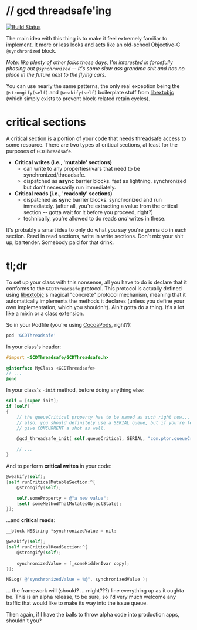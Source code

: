 
# // gcd threadsafe'ing

[![Build Status](https://travis-ci.org/brynbellomy/GCDThreadsafe.png)](https://travis-ci.org/brynbellomy/GCDThreadsafe)

The main idea with this thing is to make it feel extremely familiar to implement.  It more or less looks and acts like an old-school Objective-C `@synchronized` block.

*Note: like plenty of other folks these days, I'm interested in forcefully phasing out `@synchronized` -- it's some slow ass grandma shit and has no place in the future next to the flying cars.*

You can use nearly the same patterns, the only real exception being the `@strongify(self)` and `@weakify(self)` boilerplate stuff from [libextobjc](http://github.com/jspahrsummers/libextobjc) (which simply exists to prevent block-related retain cycles).



# critical sections

A critical section is a portion of your code that needs threadsafe access to some resource.  There are two types of critical sections, at least for the purposes of `GCDThreadsafe`.

- **Critical writes (i.e., 'mutable' sections)**
    + can write to any properties/ivars that need to be synchronized/threadsafe.
    + dispatched as __async__ barrier blocks.  fast as lightning.  synchronized but don't necessarily run immediately.
- **Critical reads (i.e., 'readonly' sections)**
    + dispatched as __sync__ barrier blocks.  synchronized and run immediately.  (after all, you're extracting a value from the critical section -- gotta wait for it before you proceed, right?)
    + technically, you're allowed to do reads *and* writes in these.

It's probably a smart idea to only do what you say you're gonna do in each section.  Read in read sections, write in write sections.  Don't mix your shit up, bartender.  Somebody paid for that drink.



# tl;dr

To set up your class with this nonsense, all you have to do is declare that it conforms to the `GCDThreadsafe` protocol.  This protocol is actually defined using [libextobjc](http://github.com/jspahrsummers/libextobjc)'s magical "concrete" protocol mechanism, meaning that it automatically implements the methods it declares (unless you define your own implementation, which you shouldn't).  Ain't gotta do a thing.  It's a lot like a mixin or a class extension.

So in your Podfile (you're using [CocoaPods](http://cocoapods.org), right?):

```ruby
pod 'GCDThreadsafe'
```



In your class's header:

```objective-c
#import <GCDThreadsafe/GCDThreadsafe.h>

@interface MyClass <GCDThreadsafe>
// ...
@end
```


In your class's `-init` method, before doing anything else:

```objective-c
self = [super init];
if (self)
{
    // the queueCritical property has to be named as such right now... i'll fix this eventually, maybe.
    // also, you should definitely use a SERIAL queue, but if you're feeling ridiculous, you can always
    // give CONCURRENT a shot as well.

    @gcd_threadsafe_init( self.queueCritical, SERIAL, "com.pton.queueCritical" );

    // ...
}
```



And to perform **critical writes** in your code:

```objective-c
@weakify(self);
[self runCriticalMutableSection:^{
    @strongify(self);

    self.someProperty = @"a new value";
    [self someMethodThatMutatesObjectState];
}];
```



...and **critical reads**:

```objective-c
__block NSString *synchronizedValue = nil;

@weakify(self);
[self runCriticalReadSection:^{
    @strongify(self);
    
    synchronizedValue = [_someHiddenIvar copy];
}];

NSLog( @"synchronizedValue = %@", synchronizedValue );
```




... the framework will (should? ... might???) line everything up as it oughta be.  This is an alpha release, to be
sure, so I'd very much welcome any traffic that would like to make its way into the issue queue.

Then again, if I have the balls to throw alpha code into production apps, shouldn't you?





